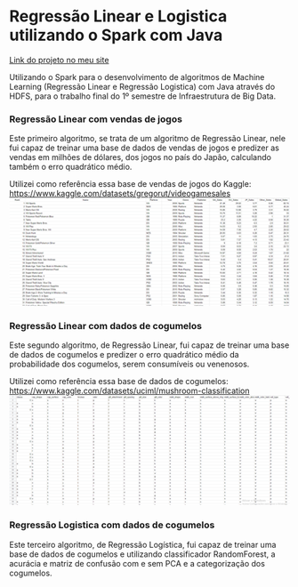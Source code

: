 # Regressão Linear e Logistica utilizando o Spark com Java

[Link do projeto no meu site](https://alexandre-castro.vercel.app/blog/Java-Spark)

Utilizando o Spark para o desenvolvimento de algoritmos de Machine Learning (Regressão Linear e Regressão Logistica) com Java através do HDFS, para o trabalho final do 1º semestre de Infraestrutura de Big Data.

### Regressão Linear com vendas de jogos
Este primeiro algoritmo, se trata de um algoritmo de Regressão Linear, nele fui capaz de treinar uma base de dados de vendas de jogos e predizer as vendas em milhões de dólares, dos jogos no país do Japão, calculando também o erro quadrático médio. 

Utilizei como referência essa base de vendas de jogos do Kaggle: https://www.kaggle.com/datasets/gregorut/videogamesales
![VGSales](Imagens/games.png)

### Regressão Linear com dados de cogumelos
Este segundo algoritmo, de Regressão Linear, fui capaz de treinar uma base de dados de cogumelos e predizer o erro quadrático médio da probabilidade dos cogumelos, serem consumíveis ou venenosos.

Utilizei como referência essa base de dados de cogumelos: https://www.kaggle.com/datasets/uciml/mushroom-classification
![Mushrooms](Imagens/mushrooms.png)


### Regressão Logistica com dados de cogumelos
Este terceiro algoritmo, de Regressão Logística, fui capaz de treinar uma base de dados de cogumelos e utilizando classificador RandomForest, a acurácia e matriz de confusão com e sem PCA e a categorização dos cogumelos.
